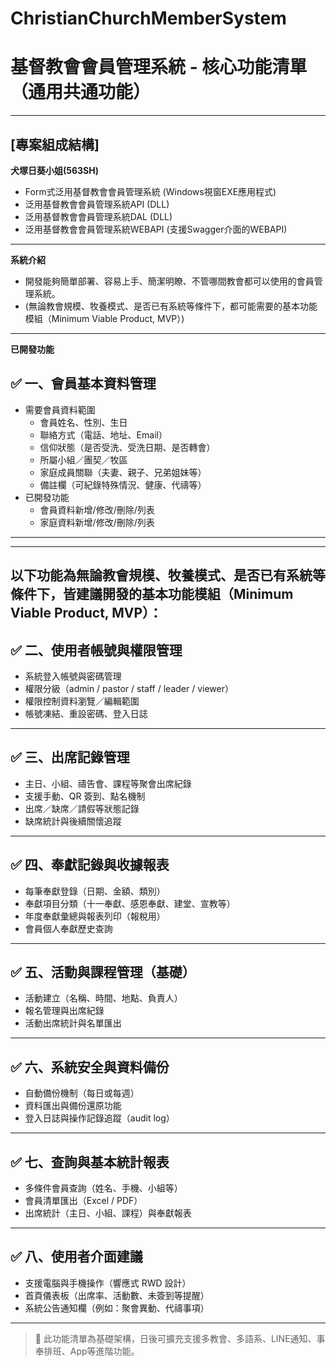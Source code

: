 # ChristianChurchMemberSystem 
# 基督教會會員管理系統 - 核心功能清單（通用共通功能）
***
## [專案組成結構]
**犬塚日葵小姐(563SH)**
- Form式泛用基督教會會員管理系統 (Windows視窗EXE應用程式)
- 泛用基督教會會員管理系統API (DLL)
- 泛用基督教會會員管理系統DAL (DLL)
- 泛用基督教會會員管理系統WEBAPI (支援Swagger介面的WEBAPI)
***
**系統介紹**
- 開發能夠簡單部署、容易上手、簡潔明瞭、不管哪間教會都可以使用的會員管理系統。
- (無論教會規模、牧養模式、是否已有系統等條件下，都可能需要的基本功能模組（Minimum Viable Product, MVP）)
***
**已開發功能**
## ✅ 一、會員基本資料管理
- 需要會員資料範圍
  - 會員姓名、性別、生日
  - 聯絡方式（電話、地址、Email）
  - 信仰狀態（是否受洗、受洗日期、是否轉會）
  - 所屬小組／團契／牧區
  - 家庭成員關聯（夫妻、親子、兄弟姐妹等）
  - 備註欄（可紀錄特殊情況、健康、代禱等）
- 已開發功能
  - 會員資料新增/修改/刪除/列表
  - 家庭資料新增/修改/刪除/列表
---
---
以下功能為無論教會規模、牧養模式、是否已有系統等條件下，皆建議開發的基本功能模組（Minimum Viable Product, MVP）：
---

## ✅ 二、使用者帳號與權限管理
- 系統登入帳號與密碼管理
- 權限分級（admin / pastor / staff / leader / viewer）
- 權限控制資料瀏覽／編輯範圍
- 帳號凍結、重設密碼、登入日誌

---

## ✅ 三、出席記錄管理
- 主日、小組、禱告會、課程等聚會出席紀錄
- 支援手動、QR 簽到、點名機制
- 出席／缺席／請假等狀態記錄
- 缺席統計與後續關懷追蹤

---

## ✅ 四、奉獻記錄與收據報表
- 每筆奉獻登錄（日期、金額、類別）
- 奉獻項目分類（十一奉獻、感恩奉獻、建堂、宣教等）
- 年度奉獻彙總與報表列印（報稅用）
- 會員個人奉獻歷史查詢

---

## ✅ 五、活動與課程管理（基礎）
- 活動建立（名稱、時間、地點、負責人）
- 報名管理與出席紀錄
- 活動出席統計與名單匯出

---

## ✅ 六、系統安全與資料備份
- 自動備份機制（每日或每週）
- 資料匯出與備份還原功能
- 登入日誌與操作記錄追蹤（audit log）

---

## ✅ 七、查詢與基本統計報表
- 多條件會員查詢（姓名、手機、小組等）
- 會員清單匯出（Excel / PDF）
- 出席統計（主日、小組、課程）與奉獻報表

---

## ✅ 八、使用者介面建議
- 支援電腦與手機操作（響應式 RWD 設計）
- 首頁儀表板（出席率、活動數、未簽到等提醒）
- 系統公告通知欄（例如：聚會異動、代禱事項）

---

> 🔧 此功能清單為基礎架構，日後可擴充支援多教會、多語系、LINE通知、事奉排班、App等進階功能。
